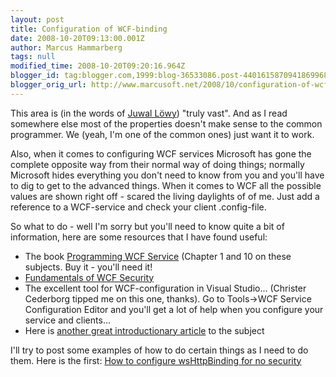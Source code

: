 ```yaml
---
layout: post
title: Configuration of WCF-binding
date: 2008-10-20T09:13:00.001Z
author: Marcus Hammarberg
tags: null
modified_time: 2008-10-20T09:20:16.964Z
blogger_id: tag:blogger.com,1999:blog-36533086.post-4401615870941869968
blogger_orig_url: http://www.marcusoft.net/2008/10/configuration-of-wcf-binding.html
---
```



This area is (in the words of
<a href="http://www.idesign.net" target="_blank">Juwal Löwy</a>) "truly
vast". And as I read somewhere else most of the properties doesn't make
sense to the common programmer. We (yeah, I'm one of the common ones)
just want it to work.

Also, when it comes to configuring WCF services Microsoft has gone the
complete opposite way from their normal way of doing things; normally
Microsoft hides everything you don't need to know from you and you'll
have to dig to get to the advanced things. When it comes to WCF all the
possible values are shown right off - scared the living daylights of of
me. Just add a reference to a WCF-service and check your client
.config-file.

So what to do - well I'm sorry but you'll need to know quite a bit of
information, here are some resources that I have found useful:

- The book <a href="http://oreilly.com/catalog/9780596526993/"
    target="_blank">Programming WCF Service</a> (Chapter 1 and 10 on
    these subjects. Buy it - you'll need it!
- <a href="http://www.devx.com/codemag/Article/33342"
    target="_blank">Fundamentals of WCF Security</a>
- The excellent tool for WCF-configuration in Visual Studio...
    (Christer Cederborg tipped me on this one, thanks). Go to
    Tools-\>WCF Service Configuration Editor and you'll get a lot of
    help when you configure your service and clients...
- Here is <a
    href="http://www.winterdom.com/weblog/2007/02/12/WCFConfigurationComplexity.aspx"
    target="_blank">another great introductionary article</a> to the
    subject

I'll try to post some examples of how to do certain things as I need to
do them. Here is the first: <a
href="http://www.marcusoft.net/2008/10/wcf-config-how-to-configure.html"
target="_blank">How to configure wsHttpBinding for no security</a>
